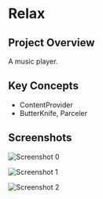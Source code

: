 # Relax

## Project Overview
A music player.

## Key Concepts
- ContentProvider
- ButterKnife, Parceler

## Screenshots

![Screenshot 0](https://github.com/AhmedMouradDev/Android-Basics-Nanodegree_Project-4/blob/master/screenshots/1.jpg?raw=true)

![Screenshot 1](https://github.com/AhmedMouradDev/Android-Basics-Nanodegree_Project-4/blob/master/screenshots/2.jpg?raw=true)

![Screenshot 2](https://github.com/AhmedMouradDev/Android-Basics-Nanodegree_Project-4/blob/master/screenshots/3.jpg?raw=true)
